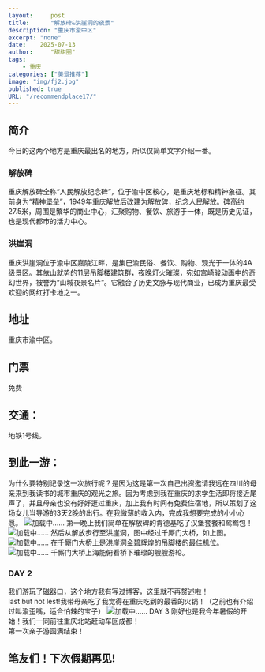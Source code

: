 ```yaml
---
layout:     post
title:      "解放碑&洪崖洞的夜景"
description: "重庆市渝中区"
excerpt: "none"
date:    2025-07-13
author:     "甜甜圈"
tags:
    - 重庆
categories: ["美景推荐"]
image: "img/fj2.jpg"
published: true 
URL: "/recommendplace17/"
---
```


## 简介
今日的这两个地方是重庆最出名的地方，所以仅简单文字介绍一番。
### 解放碑
重庆解放碑全称“人民解放纪念碑”，位于渝中区核心，是重庆地标和精神象征。其前身为“精神堡垒”，1949年重庆解放后改建为解放碑，纪念人民解放。碑高约27.5米，周围是繁华的商业中心，汇聚购物、餐饮、旅游于一体，既是历史见证，也是现代都市的活力中心。
### 洪崖洞
重庆洪崖洞位于渝中区嘉陵江畔，是集巴渝民俗、餐饮、购物、观光于一体的4A级景区。其依山就势的11层吊脚楼建筑群，夜晚灯火璀璨，宛如宫崎骏动画中的奇幻世界，被誉为“山城夜景名片”。它融合了历史文脉与现代商业，已成为重庆最受欢迎的网红打卡地之一。
## 地址
重庆市渝中区。
## 门票
免费
## 交通：
地铁1号线。
## 到此一游：
为什么要特别记录这一次旅行呢？是因为这是第一次自己出资邀请我远在四川的母亲来到我读书的城市重庆的观光之旅。因为考虑到我在重庆的求学生活即将接近尾声了，并且母亲也没有好好逛过重庆，加上我有时间有免费住宿地，所以策划了这场女儿当导游的3天2晚的出行。在我微薄的收入内，完成我想要完成的小小心愿。
![加载中……](/img/place/hyd.jpg)
第一晚上我们简单在解放碑的肯德基吃了汉堡套餐和鸳鸯包！
![加载中……](/img/place/hyd1.JPG) 
然后从解放步行至洪崖洞，图中经过千厮门大桥，如上图。
![加载中……](/img/place/hyd2.JPG)
在千厮门大桥上是洪崖洞金碧辉煌的吊脚楼的最佳机位。
![加载中……](/img/place/hyd3.JPG)
千厮门大桥上海能俯看桥下璀璨的艘艘游轮。
### DAY 2  
我们游玩了磁器口，这个地方我有写过博客，这里就不再赘述啦！  
last but not lest!我带母亲吃了我觉得在重庆吃到的最香的火锅！（之前也有介绍过叫渝歪嘴，适合怕辣的宝子）
![加载中……](/img/place/hyd4.jpg)
DAY 3 刚好也是我今年暑假的开始！我们一同前往重庆北站赶动车回成都！  
第一次亲子游圆满结束！
## 笔友们！下次假期再见!








